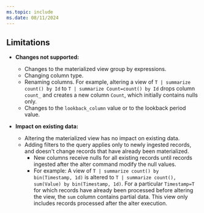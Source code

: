 ```yaml
---
ms.topic: include
ms.date: 08/11/2024
---
```


## Limitations

* **Changes not supported:**
  * Changes to the materialized view group by expressions.
  * Changing column type.
  * Renaming columns. For example, altering a view of `T | summarize count() by Id` to `T | summarize Count=count() by Id` drops column `count_` and creates a new column `Count`, which initially contains nulls only.
  * Changes to the `lookback_column` value or to the lookback period value.

* **Impact on existing data:**
  * Altering the materialized view has no impact on existing data.
  * Adding filters to the query applies only to newly ingested records, and doesn't change records that have already been materialized. 
    * New columns receive nulls for all existing records until records ingested after the alter command modify the null values.
    * For example: A view of `T | summarize count() by bin(Timestamp, 1d)` is altered to `T | summarize count(), sum(Value) by bin(Timestamp, 1d)`. For a particular `Timestamp=T` for which records have already been processed before altering the view, the `sum` column contains partial data. This view only includes records processed after the alter execution.
